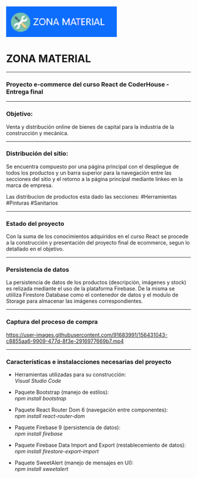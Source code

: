 ![](/public/images/logoMarca.png)

# ZONA MATERIAL
------------
### Proyecto e-commerce del curso React de CoderHouse - Entrega final
------------
### Objetivo: 
Venta y distribución online de bienes de capital para la industria de la construcción y mecánica. 

------------
### Distribución del sitio:
Se encuentra compuesto por una página principal con el despliegue de todos los productos y un barra superior para la navegación entre las secciones del sitio y el retorno a la página principal mediante linkeo en la marca de empresa. 

Las distribucion de productos esta dado las secciones:
 #Herramientas 
 #Pinturas
 #Sanitarios  

------------
### Estado del proyecto
Con la suma de los conocimientos adquiridos en el curso React se procede a la construcción y presentación del proyecto final de ecommerce, segun lo detallado en el objetivo. 

------------
### Persistencia de datos
La persistencia de datos de los productos (descripción, imágenes y stock) es relizada mediante el uso de la plataforma Firebase. De la misma se utiiliza Firestore Database como el contenedor de datos y el modulo de Storage para almacenar las imágenes correspondientes.

------------
### Captura del proceso de compra
https://user-images.githubusercontent.com/91683991/156431043-c8855aa6-9909-477d-8f3e-2916977669b7.mp4

------------
### Características e instalacciones necesarias del proyecto
- Herramientas utilizadas para su construcción:  
 *Visual Studio Code*

- Paquete Bootstrap (manejo de estilos):  
*npm install bootstrap*

- Paquete React Router Dom 6 (navegación entre componentes):  
*npm install react-router-dom*

- Paquete Firebase 9 (persistencia de datos):  
*npm install firebase*

- Paquete Firebase Data Import and Export (restablecemiento de datos):  
*npm install firestore-export-import*

- Paquete SweetAlert (manejo de mensajes en UI):  
*npm install sweetalert*
